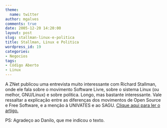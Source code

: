 ```yaml
---
theme:
  name: twitter
author: mgalves
comments: true
date: 2005-12-20 14:20:00
layout: post
slug: stallman-linux-e-politica
title: Stallman, Linux e Politica
wordpress_id: 19
categories:
- Negocios
tags:
- Código Aberto
- Linux
---
```


A ZNet publicou uma entrevista muito interessante com Richard Stallman, onde ele fala sobre o movimento Software Livre, sobre o sistema Linux (ou melhor, GNU/Linux) e sobre  política. Longo, mas bastante interessante. Vale ressaltar a explicação entre as diferenças dos movimentos de Open Source e Free Software, e a menção à  UNIVATES e ao SAGU.
[
Clique aqui para ler o artigo.](http://www.zmag.org/content/showarticle.cfm?SectionID=13&ItemID=9350)

PS: Agradeço ao Danilo, que me indicou o texto.
